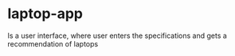 # laptop-app
Is a user interface, where user enters the specifications and gets a recommendation of laptops
